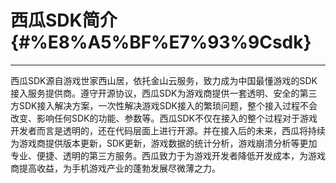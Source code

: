 # 西瓜SDK简介 {#%E8%A5%BF%E7%93%9Csdk}

---

西瓜SDK源自游戏世家西山居，依托金山云服务，致力成为中国最懂游戏的SDK接入服务提供商。遵守开源协议，西瓜SDK为游戏商提供一套透明、安全的第三方SDK接入解决方案，一次性解决游戏SDK接入的繁琐问题，整个接入过程不会改变、影响任何SDK的功能、参数等。西瓜SDK不仅在接入的整个过程对于游戏开发者而言是透明的，还在代码层面上进行开源。并在接入后的未来，西瓜将持续为游戏商提供版本更新，SDK更新，游戏数据的统计分析，游戏崩溃分析等更加专业、便捷、透明的第三方服务。西瓜致力于为游戏开发者降低开发成本，为游戏商提高收益，为手机游戏产业的蓬勃发展尽微薄之力。

